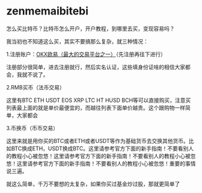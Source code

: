 # zenmemaibitebi

怎么买比特币？比特币怎么开户，开户教程，到哪里去买，变现容易吗？

我当初也不知道这么买，其实不要搞那么复杂，就三种情况：

1.注册账户：[OKX欧易（最大的交易平台之一）](https://www.okx.com/join/DISCOUNT)（先注册再往下进行）

注册部分很简单，进去注册就行，然后实名认证，这些填身份证啥的相信大家都会，我就不说了。

2.RMB买币（法币交易）

这里有BTC ETH USDT EOS XRP LTC HT HUSD BCH等可以直接购买，注意买列表最上面的就是单价最便宜的，而越往列表下面单价越贵。这个跟购物一样简单，大家都会

3.币换币（币币交易）

这里来就是用你买的BTC或者ETH或者USDT等作为基础货币去交换其他货币。比如BTC换成ETH，USDT换成BTC。这里请参考官方下面的新手指南！不要看别人的教程小心被忽悠！这里请参考官方下面的新手指南！不要看别人的教程小心被忽悠！这里请参考官方下面的新手指南！不要看别人的教程小心被忽悠！重要的事情说三遍。

就这么简单，千万不要想的太复杂，如果你买过基金炒过股，那就更简单了
